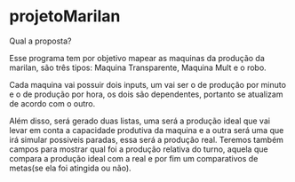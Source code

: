 # projetoMarilan

Qual a proposta?

Esse programa tem por objetivo mapear as maquinas da produção da marilan, são três tipos: Maquina Transparente, Maquina Mult e o robo. 
	
  Cada maquina vai possuir dois inputs, um vai ser o de produção por minuto e o de produção por hora, os dois são dependentes, portanto se atualizam de acordo com o outro.
	
  Além disso, será gerado duas listas, uma será a produção ideal que vai levar em conta a capacidade produtiva da maquina e a outra será uma que irá simular possiveis paradas, essa será a produção real.
	Teremos também campos para mostrar qual foi a produção relativa do turno, aquela que compara a produção ideal com a real e por fim um comparativos de metas(se ela foi atingida ou não).
